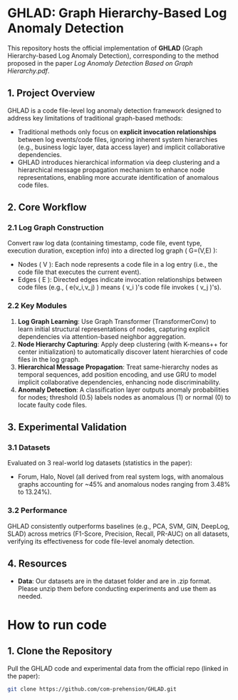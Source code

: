 # GHLAD: Graph Hierarchy-Based Log Anomaly Detection
This repository hosts the official implementation of **GHLAD** (Graph Hierarchy-based Log Anomaly Detection), corresponding to the method proposed in the paper *Log Anomaly Detection Based on Graph Hierarchy.pdf*.


## 1. Project Overview
GHLAD is a code file-level log anomaly detection framework designed to address key limitations of traditional graph-based methods:  
- Traditional methods only focus on **explicit invocation relationships** between log events/code files, ignoring inherent system hierarchies (e.g., business logic layer, data access layer) and implicit collaborative dependencies.  
- GHLAD introduces hierarchical information via deep clustering and a hierarchical message propagation mechanism to enhance node representations, enabling more accurate identification of anomalous code files.


## 2. Core Workflow
### 2.1 Log Graph Construction
Convert raw log data (containing timestamp, code file, event type, execution duration, exception info) into a directed log graph \( G=(V,E) \):  
- Nodes \( V \): Each node represents a code file in a log entry (i.e., the code file that executes the current event).  
- Edges \( E \): Directed edges indicate invocation relationships between code files (e.g., \( e(v_i,v_j) \) means \( v_i \)'s code file invokes \( v_j \)'s).

### 2.2 Key Modules
1. **Log Graph Learning**: Use Graph Transformer (TransformerConv) to learn initial structural representations of nodes, capturing explicit dependencies via attention-based neighbor aggregation.  
2. **Node Hierarchy Capturing**: Apply deep clustering (with K-means++ for center initialization) to automatically discover latent hierarchies of code files in the log graph.  
3. **Hierarchical Message Propagation**: Treat same-hierarchy nodes as temporal sequences, add position encoding, and use GRU to model implicit collaborative dependencies, enhancing node discriminability.  
4. **Anomaly Detection**: A classification layer outputs anomaly probabilities for nodes; threshold (0.5) labels nodes as anomalous (1) or normal (0) to locate faulty code files.


## 3. Experimental Validation
### 3.1 Datasets
Evaluated on 3 real-world log datasets (statistics in the paper):  
- Forum, Halo, Novel (all derived from real system logs, with anomalous graphs accounting for ~45% and anomalous nodes ranging from 3.48% to 13.24%).

### 3.2 Performance
GHLAD consistently outperforms baselines (e.g., PCA, SVM, GIN, DeepLog, SLAD) across metrics (F1-Score, Precision, Recall, PR-AUC) on all datasets, verifying its effectiveness for code file-level anomaly detection.


## 4. Resources
- **Data**: Our datasets are in the dataset folder and are in .zip format. Please unzip them before conducting experiments and use them as needed.

# How to run code

## 1. Clone the Repository
Pull the GHLAD code and experimental data from the official repo (linked in the paper):
```bash
git clone https://github.com/com-prehension/GHLAD.git
```


